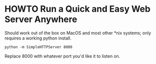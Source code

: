# HOWTO Run a Quick and Easy Web Server Anywhere

Should work out of the box on MacOS and most other *nix systems; only requires a working python install.

`python -m SimpleHTTPServer 8000`

Replace 8000 with whatever port you'd like it to listen on.
